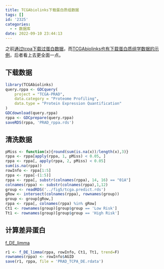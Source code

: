 ```yaml
---
title: TCGAbiolinks下载蛋白质组数据
tags: []
id: '2325'
categories:
  - - 数据库
date: 2022-09-10 23:44:13
---
```


之前[通过tcpa下载过蛋白数据](https://occdn.limour.top/2300.html)，而[TCGAbiolinks也有下载蛋白质组学数据的示例](https://bioconductor.org/packages/release/bioc/vignettes/TCGAbiolinks/inst/doc/download_prepare.html)，后者看上去更全面一点。

## 下载数据

```R
library(TCGAbiolinks)
query.rppa <- GDCquery(
    project = "TCGA-PRAD", 
    data.category = "Proteome Profiling",
    data.type = "Protein Expression Quantification"
)
GDCdownload(query.rppa) 
rppa <- GDCprepare(query.rppa)
saveRDS(rppa, 'PRAD_rppa.rds')
```

## 清洗数据

```R
pMiss <- function(x){round(sum(is.na(x))/length(x),3)}
rppa <- rppa[apply(rppa, 1, pMiss) < 0.05, ]
rppa <- rppa[, apply(rppa, 2, pMiss) < 0.05]
sum(is.na(rppa))
rowInfo <- rppa[1:5]
rppa <- rppa[-(1:5)]
rppa <- rppa[, substr(colnames(rppa), 14, 16) == "01A"]
colnames(rppa) <- substr(colnames(rppa),1,12)
group <- readRDS('../fig5/tcga.predict.rds')
gRow <- intersect(colnames(rppa), rownames(group))
group <- group[gRow,]
rppa <- rppa[, colnames(rppa) %in% gRow]
Ct1 <- rownames(group)[group$group == 'Low Risk']
Tt1 <- rownames(group)[group$group == 'High Risk']
```

## 计算差异蛋白

[f\_DE\_limma](https://occdn.limour.top/2171.html)

```R
r1 <- f_DE_limma(rppa, rowInfo, Ct1, Tt1, trend=F)
rownames(rppa) <- rowInfo$AGID
save(r1, rppa, file = 'PRAD_TCPA_DE.rdata')
```